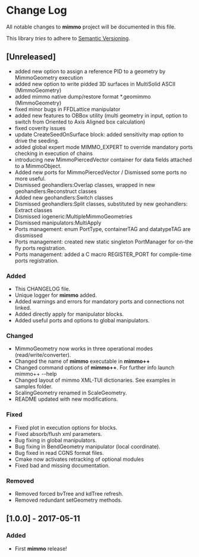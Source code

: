 # Change Log
All notable changes to **mimmo** project will be documented in this file.

This library _tries_ to adhere to [Semantic Versioning](http://semver.org/).

## [Unreleased]
- added new option to assign a reference PID to a geometry by MimmoGeometry execution
- added new option to write pidded 3D surfaces in MultiSolid ASCII (MimmoGeometry)
- added mimmo native dump/restore format *.geomimmo (MimmoGeometry)
- fixed minor bugs in FFDLattice manipulator
- added new features to OBBox utility (multi geometry in input, option to switch from Oriented to Axis Aligned box calculation)
- fixed coverity issues
- update CreateSeedOnSurface block: added sensitivity map option to drive the seeding. 
- added global expert mode MIMMO_EXPERT to override mandatory ports checking in execution of chains
- introducing new MimmoPiercedVector container for data fields attached to a MimmoObject.
- Added new ports for MimmoPiercedVector / Dismissed some ports no more useful.
- Dismissed geohandlers:Overlap classes, wrapped in new geohandlers:Reconstruct classes
- Added new geohandlers:Switch classes
- Dismissed geohandlers:Split classes, substituted by new geohandlers: Extract classes
- Dismissed iogeneric:MultipleMimmoGeometries
- Dismissed manipulators:MultiApply
- Ports management: enum PortType, containerTAG and datatypeTAG are dissmissed
- Ports management: created new static singleton PortManager for on-the fly ports registration.
- Ports management: added a C macro REGISTER_PORT for compile-time ports registration.

### Added
- This CHANGELOG file.
- Unique logger for **mimmo** added.
- Added warnings and errors for mandatory ports and connections not linked.
- Added directly apply for manipulator blocks.
- Added useful ports and options to global manipulators.

### Changed
- MimmoGeometry now works in three operational modes (read/write/converter).
- Changed the name of **mimmo** executable in **mimmo++**
- Changed command options of **mimmo++**. For further info launch mimmo++ --help
- Changed layout of mimmo XML-TUI dictionaries. See examples in samples folder.
- ScalingGeometry renamed in ScaleGeometry.
- README updated with new modifications.

### Fixed
- Fixed plot in execution options for blocks.
- Fixed absorb/flush xml parameters.
- Bug fixing in global manipulators.
- Bug fixing in BendGeometry manipulator (local coordinate).
- Bug fixed in read CGNS format files.
- Cmake now activates retracking of optional modules
- Fixed bad and missing documentation.

### Removed
- Removed forced bvTree and kdTree refresh.
- Removed redundant setGeometry methods.

## [1.0.0] - 2017-05-11
### Added
- First **mimmo** release!

